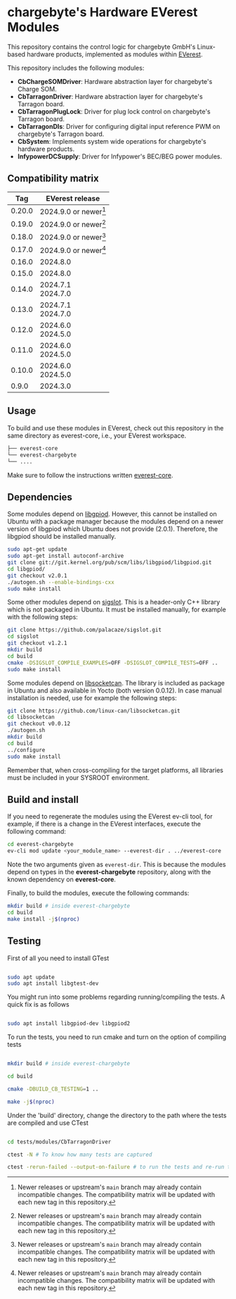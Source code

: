 # chargebyte's Hardware EVerest Modules

This repository contains the control logic for chargebyte GmbH's Linux-based hardware products, implemented as modules within [EVerest](https://github.com/EVerest).

This repository includes the following modules:  
- **CbChargeSOMDriver**: Hardware abstraction layer for chargebyte's Charge SOM.  
- **CbTarragonDriver**: Hardware abstraction layer for chargebyte's Tarragon board.  
- **CbTarragonPlugLock**: Driver for plug lock control on chargebyte's Tarragon board.  
- **CbTarragonDIs**: Driver for configuring digital input reference PWM on chargebyte's Tarragon board.  
- **CbSystem**: Implements system wide operations for chargebyte's hardware products.
- **InfypowerDCSupply**: Driver for Infypower's BEC/BEG power modules.

## Compatibility matrix
| Tag    | EVerest release              |
|--------|------------------------------|
| 0.20.0 | 2024.9.0 or newer[^or_newer] |
| 0.19.0 | 2024.9.0 or newer[^or_newer] |
| 0.18.0 | 2024.9.0 or newer[^or_newer] |
| 0.17.0 | 2024.9.0 or newer[^or_newer] |
| 0.16.0 | 2024.8.0                     |
| 0.15.0 | 2024.8.0                     |
| 0.14.0 | 2024.7.1 <br> 2024.7.0       |
| 0.13.0 | 2024.7.1 <br> 2024.7.0       |
| 0.12.0 | 2024.6.0 <br> 2024.5.0       |
| 0.11.0 | 2024.6.0 <br> 2024.5.0       |
| 0.10.0 | 2024.6.0 <br> 2024.5.0       |
| 0.9.0  | 2024.3.0                     |

[^or_newer]: Newer releases or upstream's `main` branch may already contain incompatible changes.
             The compatibility matrix will be updated with each new tag in this repository.

## Usage
To build and use these modules in EVerest, check out this repository in the same directory as everest-core, i.e., your EVerest workspace.

```bash
├── everest-core
└── everest-chargebyte
└── ....
```

Make sure to follow the instructions written [everest-core](https://github.com/EVerest/everest-core).

## Dependencies
Some modules depend on [libgpiod](git://git.kernel.org/pub/scm/libs/libgpiod/libgpiod.git). However, this cannot be installed on Ubuntu with a package manager because the modules depend on a newer version of libgpiod which Ubuntu does not provide (2.0.1). Therefore, the libgpiod should be installed manually.

```bash
sudo apt-get update
sudo apt-get install autoconf-archive
git clone git://git.kernel.org/pub/scm/libs/libgpiod/libgpiod.git
cd libgpiod/
git checkout v2.0.1
./autogen.sh --enable-bindings-cxx
sudo make install
```

Some other modules depend on [sigslot](https://github.com/palacaze/sigslot). This is a header-only C++ library which is not packaged in Ubuntu.
It must be installed manually, for example with the following steps:

```bash
git clone https://github.com/palacaze/sigslot.git
cd sigslot
git checkout v1.2.1
mkdir build
cd build
cmake -DSIGSLOT_COMPILE_EXAMPLES=OFF -DSIGSLOT_COMPILE_TESTS=OFF ..
sudo make install
```

Some modules depend on [libsocketcan](https://github.com/linux-can/libsocketcan).
The library is included as package in Ubuntu and also available in Yocto (both version 0.0.12).
In case manual installation is needed, use for example the following steps:

```bash
git clone https://github.com/linux-can/libsocketcan.git
cd libsocketcan
git checkout v0.0.12
./autogen.sh
mkdir build
cd build
../configure
sudo make install
```


Remember that, when cross-compiling for the target platforms, all libraries must be included in your SYSROOT environment.

## Build and install
If you need to regenerate the modules using the EVerest ev-cli tool, for example, if there is a change in the EVerest interfaces, execute the following command:

```bash
cd everest-chargebyte
ev-cli mod update <your_module_name> --everest-dir . ../everest-core
```

Note the two arguments given as `everest-dir`. This is because the modules depend on types in the **everest-chargebyte** repository, along with the known dependency on **everest-core**.

Finally, to build the modules, execute the following commands:

```bash
mkdir build # inside everest-chargebyte
cd build
make install -j$(nproc)
```

## Testing

First of all you need to install GTest

```bash

sudo apt update
sudo apt install libgtest-dev

```

You might run into some problems regarding running/compiling the tests. A quick fix is as follows

```bash

sudo apt install libgpiod-dev libgpiod2

```

To run the tests, you need to run cmake and turn on the option of compiling tests

```bash

mkdir build # inside everest-chargebyte

cd build

cmake -DBUILD_CB_TESTING=1 ..

make -j$(nproc)

```

Under the 'build' directory, change the directory to the path where the tests are compiled and use CTest

```bash

cd tests/modules/CbTarragonDriver

ctest -N # To know how many tests are captured

ctest -rerun-failed --output-on-failure # to run the tests and re-run the failed cases verbosely

```